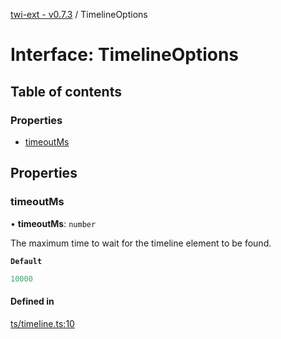 [twi-ext - v0.7.3](../README.md) / TimelineOptions

# Interface: TimelineOptions

## Table of contents

### Properties

- [timeoutMs](TimelineOptions.md#timeoutms)

## Properties

### timeoutMs

• **timeoutMs**: `number`

The maximum time to wait for the timeline element to be found.

**`Default`**

```ts
10000
```

#### Defined in

[ts/timeline.ts:10](https://github.com/Robot-Inventor/twi-ext/blob/d220db1abc25f7500da3ac50bc159c9a4370046e/src/ts/timeline.ts#L10)
